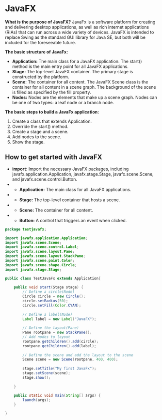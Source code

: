 # JavaFX

**What is the purpose of JavaFX?**
JavaFx is a software platform for creating and delivering desktop applications, as well as rich internet applications (RIAs) that can run across a wide variety of devices. JavaFX is intended to replace Swing as the standard GUI library for Java SE, but both will be included for the foreseeable future.

**The basic structure of JavaFx:**
- **Application:** The main class for a JavaFX application. The start() method is the main entry point for all JavaFX applications.
- **Stage:** The top-level JavaFX container. The primary stage is constructed by the platform.
- **Scene:** The container for all content. The JavaFX Scene class is the container for all content in a scene graph. The background of the scene is filled as specified by the fill property.
- **Nodes:** Nodes are the elements that make up a scene graph. Nodes can be one of two types: a leaf node or a branch node.

**The basic steps to build a JavaFx application:**
1. Create a class that extends Application.
2. Override the start() method.
3. Create a stage and a scene.
4. Add nodes to the scene.
5. Show the stage.

## How to get started with JavaFX
- **import:** Import the necessary JavaFX packages, including javafx.application.Application, javafx.stage.Stage, javafx.scene.Scene, and javafx.scene.control.Button.
- + **Application:** The main class for all JavaFX applications.
- + **Stage:** The top-level container that hosts a scene.
- + **Scene:** The container for all content.
- + **Button:** A control that triggers an event when clicked.

```java
package testjavafx;

import javafx.application.Application; 
import javafx.scene.Scene;
import javafx.scene.control.Label;
import javafx.scene.layout.Pane;
import javafx.scene.layout.StackPane;
import javafx.scene.paint.Color;
import javafx.scene.shape.Circle;
import javafx.stage.Stage;

public class TestJavaFx extends Application{
	
	public void start(Stage stage) {
		// Define a circle(Node)
		Circle circle = new Circle();
		circle.setRadius(50);
		circle.setFill(Color.CYAN);
		
		// Define a label(Node)
		Label label = new Label("JavaFX");
		
		// Define the layout(Pane)
		Pane rootpane = new StackPane();
		// Add nodes to layout
		rootpane.getChildren().add(circle);
		rootpane.getChildren().add(label);
		
		// Define the scene and add the layout to the scene
		Scene scene = new Scene(rootpane, 400, 400);
		
		stage.setTitle("My first JavaFx");
		stage.setScene(scene);
		stage.show();
		
	}
	
	public static void main(String[] args) {
		launch(args);
	}

}
```

